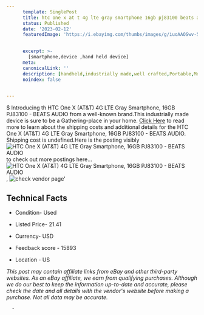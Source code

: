 ```yaml
---
      template: SinglePost
      title: htc one x at t 4g lte gray smartphone 16gb pj83100 beats audio
      status: Published
      date: '2023-02-12'
      featuredImage: 'https://i.ebayimg.com/thumbs/images/g/iuoAAOSwv-5i6WK~/s-l225.jpg'
       

      excerpt: >-
        [smartphone,device ,hand held device]
      meta:
      canonicalLink: ''
      description: [handheld,industrially made,well crafted,Portable,Mobile,Compact,Convenient,Lightweight,Maneuverable,Man-portable,Miniature,Carriable,Hand-held,Light,Holdable,Transportable,Mobile device,Pocket-sized,On-the-go,Wireless,Cordless,Compact size,Convenient size, smartphone,device ,hand held device]
      noindex: false
      

---
```

$
      Introducing th HTC One X (AT&T) 4G LTE Gray Smartphone, 16GB PJ83100 - BEATS AUDIO from a well-known brand.This industrially made device  is sure to be a Gathering-place in your home. [Click Here](https://www.ebay.com/itm/144645745295?hash=item21ad8eea8f%3Ag%3AiuoAAOSwv-5i6WK%7E&mkevt=1&mkcid=1&mkrid=711-53200-19255-0&campid=%253CePNCampaignId%253E&customid=%253CreferenceId%253E&toolid=10049) to read more to learn about the shipping costs and additional details for the HTC One X (AT&T) 4G LTE Gray Smartphone, 16GB PJ83100 - BEATS AUDIO. Shipping cost is undefined.Here is the posting visibly ![HTC One X (AT&T) 4G LTE Gray Smartphone, 16GB PJ83100 - BEATS AUDIO](https://i.ebayimg.com/thumbs/images/g/iuoAAOSwv-5i6WK~/s-l225.jpg) to check out more postings here... ![HTC One X (AT&T) 4G LTE Gray Smartphone, 16GB PJ83100 - BEATS AUDIO](https://i.ebayimg.com/images/g/iuoAAOSwv-5i6WK~/s-l1600.jpg), ![check vendor page](https://origin-galleryplus.ebayimg.com/ws/web/144645745295_2_0_1/225x225.jpg,https://origin-galleryplus.ebayimg.com/ws/web/144645745295_3_0_1/225x225.jpg)'

      

 ## Technical Facts 



     
      

 - Condition- Used 


      

 - Listed Price- 21.41 


      

 - Currency- USD 


      

 - Feedback score - 15893 


      

 - Location - US 


      
      

 *_This post may contain affiliate links from eBay and other third-party websites. As an eBay affiliate, we earn from qualifying purchases. Although we do our best to keep the information up-to-date and accurate, please check the date and all details with the vendor's website before making a purchase. Not all data may be accurate._*




      -
